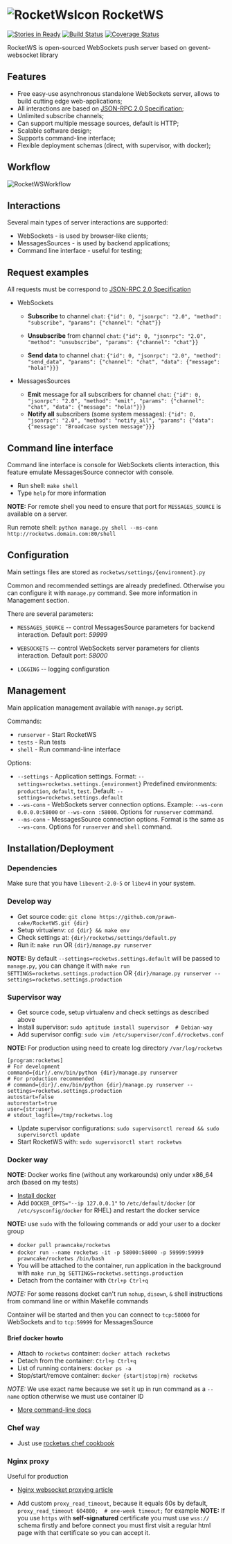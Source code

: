 ![RocketWsIcon](https://www.dropbox.com/s/rkhtagviyjf1bvp/rocket_icon.png?dl=1) RocketWS
====================================================================================================
[![Stories in Ready](https://badge.waffle.io/prawn-cake/RocketWS.png?label=ready&title=Ready)](https://waffle.io/prawn-cake/RocketWS)
[![Build Status](https://travis-ci.org/prawn-cake/RocketWS.svg)](https://travis-ci.org/prawn-cake/RocketWS)
[![Coverage Status](https://img.shields.io/coveralls/prawn-cake/RocketWS.svg)](https://coveralls.io/r/prawn-cake/RocketWS)

RocketWS is open-sourced WebSockets push server based on gevent-websocket library


Features
---------

* Free easy-use asynchronous standalone WebSockets server, allows to build cutting edge web-applications;
* All interactions are based on [JSON-RPC 2.0 Specification](http://www.jsonrpc.org/specification); 
* Unlimited subscribe channels;
* Can support multiple message sources, default is HTTP;
* Scalable software design;
* Supports command-line interface;
* Flexible deployment schemas (direct, with supervisor, with docker);


Workflow
---------
![RocketWSWorkflow](https://www.dropbox.com/s/nz4krowb760tpho/rocketws_workflow.png?dl=1)


Interactions
------------
Several main types of server interactions are supported:

* WebSockets - is used by browser-like clients;
* MessagesSources - is used by backend applications;
* Command line interface - useful for testing;

Request examples
----------------
All requests must be correspond to [JSON-RPC 2.0 Specification](http://www.jsonrpc.org/specification)

* WebSockets
  * **Subscribe** to channel `chat`:
  `{"id": 0, "jsonrpc": "2.0", "method": "subscribe", "params": {"channel": "chat"}}`
  
  * **Unsubscribe** from channel `chat`:
  `{"id": 0, "jsonrpc": "2.0", "method": "unsubscribe", "params": {"channel": "chat"}}`
  
  * **Send data** to channel `chat`:
  `{"id": 0, "jsonrpc": "2.0", "method": "send_data", "params": {"channel": "chat", "data": {"message": "hola!"}}}`
    

* MessagesSources
  * **Emit** message for all subscribers for channel `chat`: `{"id": 0, "jsonrpc": "2.0", "method": "emit", "params": {"channel": "chat", "data": {"message": "hola!"}}}`
  * **Notify all** subscribers (some system messages): `{"id": 0, "jsonrpc": "2.0", "method": "notify_all", "params": {"data": {"message": "Broadcase system message"}}}`


Command line interface
-----------------------

Command line interface is console for WebSockets clients interaction, this feature emulate MessagesSource connector with console.

* Run shell: `make shell`
* Type `help` for more information

**NOTE:** For remote shell you need to ensure that port for `MESSAGES_SOURCE` is available on a server.

Run remote shell: `python manage.py shell --ms-conn http://rocketws.domain.com:80/shell`


Configuration
--------------
Main settings files are stored as `rocketws/settings/{environment}.py`

Common and recommended settings are already predefined.
Otherwise you can configure it with `manage.py` command. See more information in Management section.

There are several parameters:

* `MESSAGES_SOURCE` -- control MessagesSource parameters for backend interaction. Default port: *59999* 

* `WEBSOCKETS` -- control WebSockets server parameters for clients interaction. Default port: *58000*

* `LOGGING` -- logging configuration


Management
----------
Main application management available with `manage.py` script.

Commands:

* `runserver` - Start RocketWS
* `tests`     - Run tests  
* `shell`     - Run command-line interface

Options:

* `--settings` - Application settings. Format: `--settings=rocketws.settings.{environment}` Predefined environments: `production`, `default`, `test`. Default: `--settings=rocketws.settings.default`  
* `--ws-conn`  - WebSockets server connection options. Example: `--ws-conn 0.0.0.0:58000` or `--ws-conn :58000`. Options for `runserver` command. 
* `--ms-conn`  - MessagesSource connection options. Format is the same as `--ws-conn`. Options for `runserver` and `shell` command.



Installation/Deployment
------------------------
### Dependencies
Make sure that you have `libevent-2.0-5` or `libev4` in your system.

### Develop way

* Get source code: `git clone https://github.com/prawn-cake/RocketWS.git {dir}`
* Setup virtualenv: `cd {dir} && make env`
* Check settings at: `{dir}/rocketws/settings/default.py`
* Run it: `make run` OR `{dir}/manage.py runserver`

**NOTE:** By default `--settings=rocketws.settings.default` will be passed to `manage.py`, you can change it with 
`make run SETTINGS=rocketws.settings.production` OR `{dir}/manage.py runserver --settings=rocketws.settings.production`

### Supervisor way

* Get source code, setup virtualenv and check settings as described above
* Install supervisor: `sudo aptitude install supervisor  # Debian-way`
* Add supervisor config: `sudo vim /etc/supervisor/conf.d/rocketws.conf`

**NOTE:** For production using need to create log directory `/var/log/rocketws` 

```
[program:rocketws]
# For development
command={dir}/.env/bin/python {dir}/manage.py runserver
# For production recommended
# command={dir}/.env/bin/python {dir}/manage.py runserver --settings=rocketws.settings.production
autostart=false
autorestart=true
user={str:user}
# stdout_logfile=/tmp/rocketws.log
```

* Update supervisor configurations: `sudo supervisorctl reread && sudo supervisorctl update`
* Start RocketWS with: `sudo supervisorctl start rocketws`


### Docker way
**NOTE:** Docker works fine (without any workarounds) only under x86_64 arch (based on my tests)

* [Install docker](https://docs.docker.com/installation/ubuntulinux/)
* Add `DOCKER_OPTS="--ip 127.0.0.1"` to `/etc/default/docker` (or `/etc/sysconfig/docker` for RHEL) and restart the docker service

**NOTE:** use `sudo` with the following commands or add your user to a docker group

* `docker pull prawncake/rocketws`
* `docker run --name rocketws -it -p 58000:58000 -p 59999:59999 prawncake/rocketws /bin/bash`
* You will be attached to the container, run application in the background with `make run_bg SETTINGS=rocketws.settings.production`
* Detach from the container with `Ctrl+p Ctrl+q`

*NOTE:* For some reasons docket can't run `nohup`, `disown`, `&` shell instructions from command line or within Makefile commands

Container will be started and then you can connect to `tcp:58000` for WebSockets and to `tcp:59999` for MessagesSource

#### Brief docker howto

* Attach to `rocketws` container: `docker attach rocketws`
* Detach from the container: `Ctrl+p Ctrl+q`
* List of running containers: `docker ps -a`
* Stop/start/remove container: `docker {start|stop|rm} rocketws`

*NOTE:* We use exact name because we set it up in run command as a `--name` option otherwise we must use container ID

* [More command-line docs](https://docs.docker.com/reference/commandline/cli/)


### Chef way

* Just use [rocketws chef cookbook](https://github.com/prawn-cake/rocketws-cookbook)


### Nginx proxy
Useful for production

* [Nginx websocket proxying article](http://nginx.org/en/docs/http/websocket.html)

* Add custom `proxy_read_timeout`, because it equals 60s by default, `proxy_read_timeout 604800;  # one-week timeout;` for example
**NOTE:** If you use `https` with **self-signatured** certificate you must use `wss://` schema firstly and before connect you must first visit a regular html page with that certificate so you can accept it.